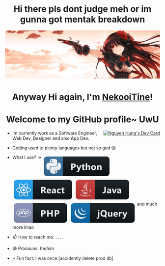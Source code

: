 <h1 align="center">Hi there pls dont judge meh or im gunna got mentak breakdown</h1>

<p align="center">
  <a href="#"><img src="banner.jpg" alt="Banner"></a>
</p>

<h1 align="center">Anyway Hi again, I'm <a target="_blank" href="https://www.facebook.com/Yeet.HungUwU/">NekooiTine</a>!</h1>
<h1 align="center">Welcome to my GitHub profile~ UwU</h1>


<a style="float:right;" href="https://app.daily.dev/NekooiTine"><img src="https://api.daily.dev/devcards/ec024f081dfe4b128f47ae7356363966.png?r=b4t" width="400" alt="Nguyen Hung's Dev Card"/></a>

- Im currently work as a Software Engineer, Web Dev, Designer and also App Dev.
- Getting used to plenty languages but not so gud 😥
- What I use? -> <a href="#"><img src="dev/languages/python.svg" alt="python" style="vertical-align:top; margin:6px 4px"></a>
                  <a href="#"><img src="dev/frameworks/react.svg" alt="react" style="vertical-align:top; margin:6px 4px"></a>
                  <a href="#"><img src="dev/languages/java.svg" alt="java" style="vertical-align:top; margin:6px 4px"></a>
                  <a href="#"><img src="dev/languages/php.svg" alt="php" style="vertical-align:top; margin:6px 4px"></a>
                  <a href="#"><img src="dev/frameworks/jquery.svg" alt="jquery" style="vertical-align:top; margin:6px 4px"></a> and much more lmao
  
- 📫 How to reach me: `....`
- 😄 Pronouns: he/him
- ⚡ Fun fact: I was once [accidently delete prod db]

<!--
**NeekuroVonz/NeekuroVonz** is a ✨ _special_ ✨ repository because its `README.md` (this file) appears on your GitHub profile.

Here are some ideas to get you started:

- 🔭 I’m currently working on ...
- 🌱 I’m currently learning ...
- 👯 I’m looking to collaborate on ...
- 🤔 I’m looking for help with ...
- 💬 Ask me about ...
- 📫 How to reach me: ...
- 😄 Pronouns: ...
- ⚡ Fun fact: ...
-->
